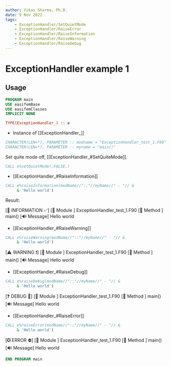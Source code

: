 ```yaml
---
author: Vikas Sharma, Ph.D.
date: 9 Nov 2022
tags:
    - ExceptionHandler/SetQuietMode
    - ExceptionHandler/RaiseError
    - ExceptionHandler/RaiseInformation
    - ExceptionHandler/RaiseWarning
    - ExceptionHandler/RaiseDebug
---
```


# ExceptionHandler example 1

## Usage

```fortran
PROGRAM main
USE easifemBase
USE easifemClasses
IMPLICIT NONE
```

```fortran
TYPE(ExceptionHandler_) :: e
```

- Instance of [[ExceptionHandler_]]

```fortran
CHARACTER(LEN=*), PARAMETER :: modname = "ExceptionHandler_test_1.F90"
CHARACTER(LEN=*), PARAMETER :: myname = "main()"
```

Set quite mode off, [[ExceptionHandler_#SetQuiteMode]].

```fortran
CALL e%setQuietMode(.FALSE.)
```

- [[ExceptionHandler_#RaiseInformation]]

```fortran
CALL e%raiseInformation(modName//"::"//myName//" - "// &
     & 'Hello world')
```

Result:

[💚 INFORMATION ✅]
  [🚀 Module ] ExceptionHandler_test_1.F90
  [🎇 Method ] main()
  [🔊 Message] Hello world

- [[ExceptionHandler_#RaiseWarning]]

```fortran
CALL e%raiseWarning(modName//"::"//myName//" - "// &
     & 'Hello world')
```

[⚠ WARNING ❗]
  [🚀 Module ] ExceptionHandler_test_1.F90
  [🎇 Method ] main()
  [🔊 Message] Hello world

- [[ExceptionHandler_#RaiseDebug]]

```fortran
CALL e%raiseDebug(modName//"::"//myName//" - "// &
     & 'Hello world')
```

[❓ DEBUG 🐛]
  [🚀 Module ] ExceptionHandler_test_1.F90
  [🎇 Method ] main()
  [🔊 Message] Hello world

- [[ExceptionHandler_#RaiseError]]

```fortran
CALL e%raiseError(modName//"::"//myName//" - "// &
     & 'Hello world')
```

[❎ ERROR ⛔]
  [🚀 Module ] ExceptionHandler_test_1.F90
  [🎇 Method ] main()
  [🔊 Message] Hello world

```fortran
END PROGRAM main
```
